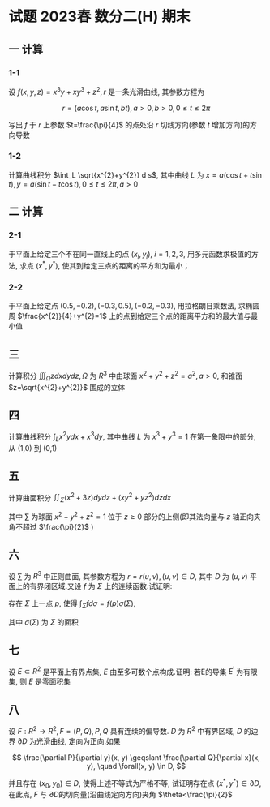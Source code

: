 # 试题 2023春 数分二(H) 期末

## 一 计算

### 1-1

设 $f(x, y, z)=x^{3} y+x y^{3}+z^{2}, r$ 是一条光滑曲线, 其参数方程为

$$
r=(a \cos t, a \sin t, b t), a>0, b>0,0 \leqslant t \leqslant 2 \pi
$$

写出 $f$ 于 $r$ 上参数 $t=\frac{\pi}{4}$ 的点处沿 $r$ 切线方向(参数 $t$ 增加方向)的方向导数

### 1-2

计算曲线积分 $\int_L \sqrt{x^{2}+y^{2}} d s$, 其中曲线 $L$ 为 $x=a(\cos t+t \sin t), y=a(\sin t-t \cos t), 0 \leqslant t \leqslant 2 \pi, a>0$

## 二 计算

### 2-1

于平面上给定三个不在同一直线上的点 $\left(x_{i}, y_{i}\right), ~ i=1,2,3$, 用多元函数求极值的方法, 求点 $\left(x^{*}, y^{*}\right)$, 使其到给定三点的距离的平方和为最小；

### 2-2

于平面上给定点 $(0.5,-0.2),(-0.3,0.5),(-0.2,-0.3)$, 用拉格朗日乘数法, 求椭圆周 $\frac{x^{2}}{4}+y^{2}=1$ 上的点到给定三个点的距离平方和的最大值与最小值

## 三

计算积分 $\iiint_{\Omega} z d x d y d z, \Omega$ 为 $R^{3}$ 中由球面 $x^{2}+y^{2}+z^{2}=a^{2}, a>0$, 和锥面 $z=\sqrt{x^{2}+y^{2}}$ 围成的立体

## 四

计算曲线积分 $\int_L x^{2} y d x+x^{3} d y$, 其中曲线 $L$ 为 $x^{3}+y^{3}=1$ 在第一象限中的部分, 从 (1,0) 到 (0,1)

## 五

计算曲面积分 $\iint_{\Sigma}\left(x^{2}+3 z\right) d y d z+\left(x y^{2}+y z^{2}\right) d z d x$

其中 $\sum$ 为球面 $x^{2}+y^{2}+z^{2}=1$ 位于 $z \geqslant 0$ 部分的上侧(即其法向量与 $z$ 轴正向夹角不超过 $\frac{\pi}{2}$ )

## 六

设 $\sum$ 为 $R^{3}$ 中正则曲面, 其参数方程为 $r=r(u, v),(u, v) \in D$, 其中 $D$ 为 $(u, v)$ 平面上的有界闭区域.又设 $f$ 为 $\Sigma$ 上的连续函数.试证明:

存在 $\Sigma$ 上一点 $p$, 使得 $\int_{\Sigma} f d \sigma =f(p) \sigma (\Sigma)$,

其中 $\sigma (\Sigma)$ 为 $\Sigma$ 的面积

## 七

设 $E \subset R^{2}$ 是平面上有界点集, $E$ 由至多可数个点构成.证明: 若E的导集 $E^{\prime}$ 为有限集, 则 $E$ 是零面积集

## 八

设 $F: R^{2} \rightarrow R^{2}, F=(P, Q), P, Q$ 具有连续的偏导数. $D$ 为 $R^{2}$ 中有界区域, $D$ 的边界 $\partial D$ 为光滑曲线, 定向为正向.如果

$$
\frac{\partial P}{\partial y}(x, y) \geqslant \frac{\partial Q}{\partial x}(x, y), \quad \forall(x, y) \in D,
$$

并且存在 $\left(x_{0}, y_{0}\right) \in D$, 使得上述不等式为严格不等, 试证明存在点 $\left(x^{*}, y^{*}\right) \in \partial D$, 在此点, $F$ 与 $\partial D$的切向量(沿曲线定向方向)夹角 $\theta<\frac{\pi}{2}$
